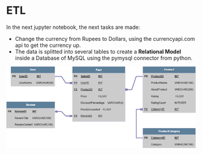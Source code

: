 # ETL

In the next jupyter notebook, the next tasks are made:

- Change the currency from Rupees to Dollars, using the currencyapi.com api to get the currency up.
- The data is splitted into several tables to create a **Relational Model** inside a Database of MySQL using the pymysql connector from python.

![k](Images/AmazonSalesERD.png)
